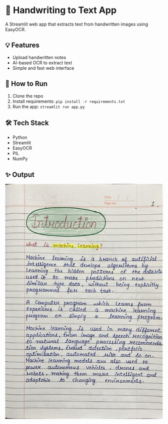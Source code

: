 # 📝 Handwriting to Text App

A Streamlit web app that extracts text from handwritten images using EasyOCR.

## 💡 Features
- Upload handwritten notes
- AI-based OCR to extract text
- Simple and fast web interface

## 🚀 How to Run
1. Clone the repo
2. Install requirements: `pip install -r requirements.txt`
3. Run the app: `streamlit run app.py`

## 🛠 Tech Stack
- Python
- Streamlit
- EasyOCR
- PIL
- NumPy

## ✨ Output
![Sample Image](sample_image.jpg)
